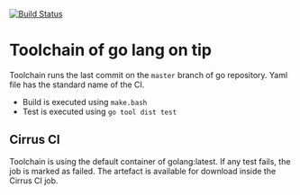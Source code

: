 [![Build Status](https://api.cirrus-ci.com/github/iwdgo/go-upon-ci.svg)](https://api.cirrus-ci.com/github/iwdgo/go-upon-ci)

# Toolchain of go lang on tip

Toolchain runs the last commit on the `master` branch of go repository.
Yaml file has the standard name of the CI.
 - Build is executed using `make.bash`
 - Test is executed using `go tool dist test` 
 
## Cirrus CI

Toolchain is using the default container of golang:latest.
If any test fails, the job is marked as failed.
The artefact is available for download inside the Cirrus CI job. 
